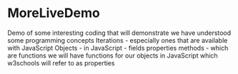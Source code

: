 # MoreLiveDemo
Demo of some interesting coding that will demonstrate we have understood some programming concepts
Iterations - especially ones that are available with JavaScript
Objects - in JavaScript - 
fields
properties
methods - which are functions
we will have functions for our objects in JavaScript which w3schools will refer to as properties
